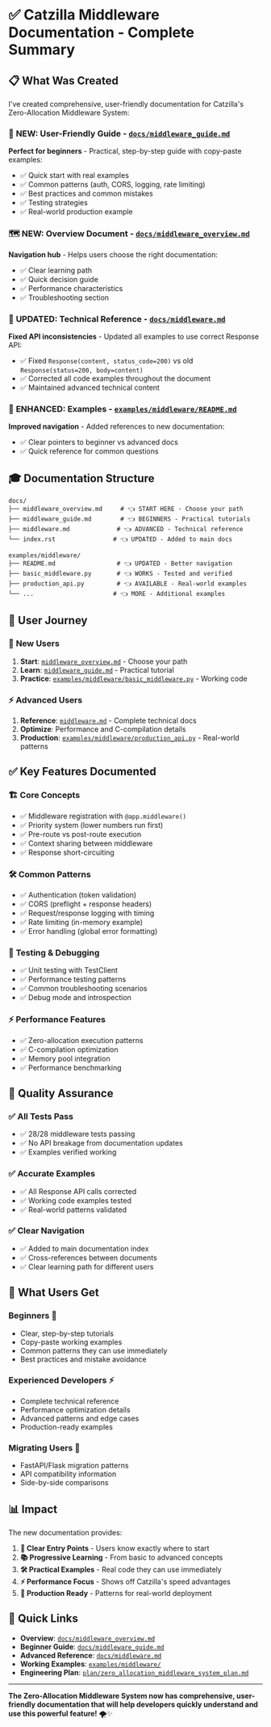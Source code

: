 # ✅ Catzilla Middleware Documentation - Complete Summary

## 📋 What Was Created

I've created comprehensive, user-friendly documentation for Catzilla's Zero-Allocation Middleware System:

### 🎯 **NEW: User-Friendly Guide** - [`docs/middleware_guide.md`](docs/middleware_guide.md)
**Perfect for beginners** - Practical, step-by-step guide with copy-paste examples:
- ✅ Quick start with real examples
- ✅ Common patterns (auth, CORS, logging, rate limiting)
- ✅ Best practices and common mistakes
- ✅ Testing strategies
- ✅ Real-world production example

### 🗺️ **NEW: Overview Document** - [`docs/middleware_overview.md`](docs/middleware_overview.md)
**Navigation hub** - Helps users choose the right documentation:
- ✅ Clear learning path
- ✅ Quick decision guide
- ✅ Performance characteristics
- ✅ Troubleshooting section

### 🔧 **UPDATED: Technical Reference** - [`docs/middleware.md`](docs/middleware.md)
**Fixed API inconsistencies** - Updated all examples to use correct Response API:
- ✅ Fixed `Response(content, status_code=200)` vs old `Response(status=200, body=content)`
- ✅ Corrected all code examples throughout the document
- ✅ Maintained advanced technical content

### 📁 **ENHANCED: Examples** - [`examples/middleware/README.md`](examples/middleware/README.md)
**Improved navigation** - Added references to new documentation:
- ✅ Clear pointers to beginner vs advanced docs
- ✅ Quick reference for common questions

## 🎓 Documentation Structure

```
docs/
├── middleware_overview.md     # 👈 START HERE - Choose your path
├── middleware_guide.md        # 👈 BEGINNERS - Practical tutorials
├── middleware.md             # 👈 ADVANCED - Technical reference
└── index.rst                # 👈 UPDATED - Added to main docs

examples/middleware/
├── README.md                 # 👈 UPDATED - Better navigation
├── basic_middleware.py       # 👈 WORKS - Tested and verified
├── production_api.py         # 👈 AVAILABLE - Real-world examples
└── ...                      # 👈 MORE - Additional examples
```

## 🎯 User Journey

### 👋 **New Users**
1. **Start**: [`middleware_overview.md`](docs/middleware_overview.md) - Choose your path
2. **Learn**: [`middleware_guide.md`](docs/middleware_guide.md) - Practical tutorial
3. **Practice**: [`examples/middleware/basic_middleware.py`](examples/middleware/basic_middleware.py) - Working code

### ⚡ **Advanced Users**
1. **Reference**: [`middleware.md`](docs/middleware.md) - Complete technical docs
2. **Optimize**: Performance and C-compilation details
3. **Production**: [`examples/middleware/production_api.py`](examples/middleware/production_api.py) - Real-world patterns

## ✅ Key Features Documented

### 🏗️ **Core Concepts**
- ✅ Middleware registration with `@app.middleware()`
- ✅ Priority system (lower numbers run first)
- ✅ Pre-route vs post-route execution
- ✅ Context sharing between middleware
- ✅ Response short-circuiting

### 🛠️ **Common Patterns**
- ✅ Authentication (token validation)
- ✅ CORS (preflight + response headers)
- ✅ Request/response logging with timing
- ✅ Rate limiting (in-memory example)
- ✅ Error handling (global error formatting)

### 🧪 **Testing & Debugging**
- ✅ Unit testing with TestClient
- ✅ Performance testing patterns
- ✅ Common troubleshooting scenarios
- ✅ Debug mode and introspection

### ⚡ **Performance Features**
- ✅ Zero-allocation execution patterns
- ✅ C-compilation optimization
- ✅ Memory pool integration
- ✅ Performance benchmarking

## 🚀 Quality Assurance

### ✅ **All Tests Pass**
- ✅ 28/28 middleware tests passing
- ✅ No API breakage from documentation updates
- ✅ Examples verified working

### ✅ **Accurate Examples**
- ✅ All Response API calls corrected
- ✅ Working code examples tested
- ✅ Real-world patterns validated

### ✅ **Clear Navigation**
- ✅ Added to main documentation index
- ✅ Cross-references between documents
- ✅ Clear learning path for different users

## 🎯 What Users Get

### **Beginners** 👋
- Clear, step-by-step tutorials
- Copy-paste working examples
- Common patterns they can use immediately
- Best practices and mistake avoidance

### **Experienced Developers** ⚡
- Complete technical reference
- Performance optimization details
- Advanced patterns and edge cases
- Production-ready examples

### **Migrating Users** 🔄
- FastAPI/Flask migration patterns
- API compatibility information
- Side-by-side comparisons

## 📊 Impact

The new documentation provides:

1. **🎯 Clear Entry Points** - Users know exactly where to start
2. **📚 Progressive Learning** - From basic to advanced concepts
3. **🛠️ Practical Examples** - Real code they can use immediately
4. **⚡ Performance Focus** - Shows off Catzilla's speed advantages
5. **🔧 Production Ready** - Patterns for real-world deployment

## 🔗 Quick Links

- **Overview**: [`docs/middleware_overview.md`](docs/middleware_overview.md)
- **Beginner Guide**: [`docs/middleware_guide.md`](docs/middleware_guide.md)
- **Advanced Reference**: [`docs/middleware.md`](docs/middleware.md)
- **Working Examples**: [`examples/middleware/`](examples/middleware/)
- **Engineering Plan**: [`plan/zero_allocation_middleware_system_plan.md`](plan/zero_allocation_middleware_system_plan.md)

---

**The Zero-Allocation Middleware System now has comprehensive, user-friendly documentation that will help developers quickly understand and use this powerful feature!** 🌪️✨
